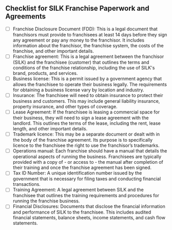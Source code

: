 ## Checklist for SILK Franchise Paperwork and Agreements

- [ ] Franchise Disclosure Document (FDD): This is a legal document that franchisors must provide to franchisees at least 14 days before they sign any agreement or pay 
      any money to the franchisor. It includes information about the franchisor, the franchise system, the costs of the franchise, and other important details.
- [ ] Franchise agreement: This is a legal agreement between the franchisor (SILK) and the franchisee (customer) that outlines the terms and conditions of the franchise
      relationship, including the use of SILK's brand, products, and services.
- [ ] Business license: This is a permit issued by a government agency that allows the franchisee to operate their business legally. The requirements for obtaining a 
      business license vary by location and industry.
- [ ] Insurance: The franchisee will need to obtain insurance to protect their business and customers. This may include general liability insurance, property insurance, 
     and other types of coverage.
- [ ] Lease Agreement: If the franchisee is leasing a commercial space for their business, they will need to sign a lease agreement with the landlord. This outlines the
      terms of the lease, including the rent, lease length, and other important details.
- [ ] Trademark licence: This may be a separate document or dealt with in the body of the franchise agreement. Its purpose is to specifically licence to the franchisee
      the right to use the franchisor’s trademarks.
- [ ] Operations manual: Each franchise should have a manual that details the operational aspects of running the business. Franchisees are typically provided with a copy of 
      - or access to - the manual after completion of their training and once the franchise agreement has been signed.
- [ ] Tax ID Number: A unique identification number issued by the government that is necessary for filing taxes and conducting financial transactions.
- [ ] Training Agreement: A legal agreement between SILK and the franchisee that outlines the training requirements and procedures for running the franchise business.
- [ ] Financial Disclosures: Documents that disclose the financial information and performance of SILK to the franchisee. This includes audited financial statements, balance sheets,
      income statements, and cash flow statements.
